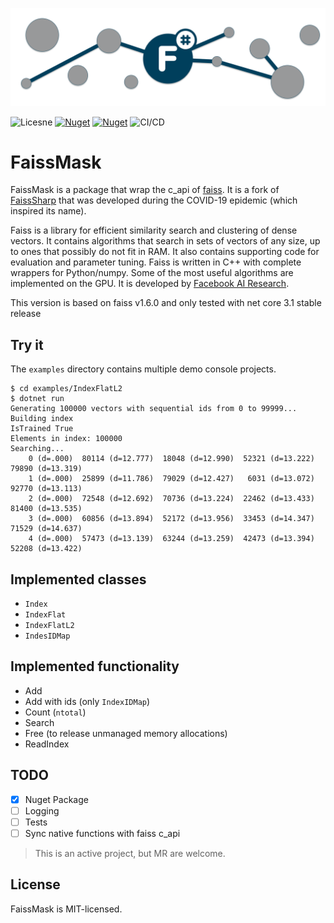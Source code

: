![Header](assets/header.png)


![Licesne](https://img.shields.io/badge/license-MIT-green)
[![Nuget](https://img.shields.io/nuget/v/FaissSharp)](https://www.nuget.org/packages/FaissSharp)
[![Nuget](https://img.shields.io/nuget/dt/FaissSharp)](https://www.nuget.org/packages/FaissSharp)
![CI/CD](https://gitlab.com/josetruyol/faisssharp/badges/master/pipeline.svg
)
# FaissMask

FaissMask is a package that wrap the c_api of [faiss](https://github.com/facebookresearch/faiss). It is a fork of [FaissSharp](https://gitlab.com/josetruyol/faisssharp) that was developed during the COVID-19 epidemic (which inspired its name).

Faiss is a library for efficient similarity search and clustering of dense vectors. It contains algorithms that search in sets of vectors of any size, up to ones that possibly do not fit in RAM. It also contains supporting code for evaluation and parameter tuning. Faiss is written in C++ with complete wrappers for Python/numpy. Some of the most useful algorithms are implemented on the GPU. It is developed by [Facebook AI Research](https://research.fb.com/category/facebook-ai-research-fair/).

This version is based on faiss v1.6.0 and only tested with net core 3.1 stable release

## Try it

The `examples` directory contains multiple demo console projects.

```
$ cd examples/IndexFlatL2
$ dotnet run
Generating 100000 vectors with sequential ids from 0 to 99999...
Building index
IsTrained True
Elements in index: 100000
Searching...
    0 (d=.000)  80114 (d=12.777)  18048 (d=12.990)  52321 (d=13.222)  79890 (d=13.319)  
    1 (d=.000)  25899 (d=11.786)  79029 (d=12.427)   6031 (d=13.072)  92770 (d=13.113)  
    2 (d=.000)  72548 (d=12.692)  70736 (d=13.224)  22462 (d=13.433)  81400 (d=13.535)  
    3 (d=.000)  60856 (d=13.894)  52172 (d=13.956)  33453 (d=14.347)  71529 (d=14.637)  
    4 (d=.000)  57473 (d=13.139)  63244 (d=13.259)  42473 (d=13.394)  52208 (d=13.422) 
```

## Implemented classes

* `Index`
* `IndexFlat`
* `IndexFlatL2`
* `IndesIDMap`

## Implemented functionality

* Add
* Add with ids (only `IndexIDMap`)
* Count (`ntotal`)
* Search
* Free (to release unmanaged memory allocations)
* ReadIndex

## TODO
- [x] Nuget Package
- [ ] Logging
- [ ] Tests
- [ ] Sync native functions with faiss c_api

> This is an active project, but MR are welcome.

## License
FaissMask is MIT-licensed.